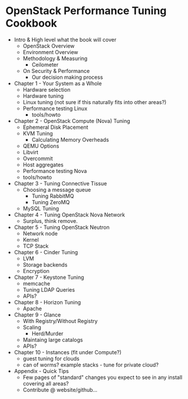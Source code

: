 # OpenStack Performance Tuning Cookbook

- Intro & High level what the book will cover
    - OpenStack Overview
    - Environment Overview
    - Methodology & Measuring
        + Ceilometer
    - On Security & Performance
        + Our decision making process
- Chapter 1 - Your System as a Whole
    + Hardware selection
    + Hardware tuning
    + Linux tuning
         (not sure if this naturally fits into other areas?)
    + Performance testing Linux
	   * tools/howto
- Chapter 2 - OpenStack Compute (Nova) Tuning
    + Ephemeral Disk Placement
    + KVM Tuning
        * Calculating Memory Overheads
    + QEMU Options
    + Libvirt
    + Overcommit
    + Host aggregates
    + Performance testing Nova
	* tools/howto
- Chapter 3 - Tuning Connective Tissue
    + Choosing a message queue
        * Tuning RabbitMQ
        * Tuning ZeroMQ
    + MySQL Tuning
- Chapter 4 - Tuning OpenStack Nova Network
    + Surplus, think remove.
- Chapter 5 - Tuning OpenStack Neutron
    + Network node
    + Kernel
    + TCP Stack
- Chapter 6 - Cinder Tuning
    + LVM
    + Storage backends
    + Encryption
- Chapter 7 - Keystone Tuning
    + memcache
    + Tuning LDAP Queries
    + APIs?
- Chapter 8 - Horizon Tuning
    + Apache
- Chapter 9 - Glance
    + With Registry/Without Registry
    + Scaling
        * Herd/Murder
    + Maintaing large catalogs
    + APIs?
- Chapter 10 - Instances (fit under Compute?)
    + guest tuning for clouds
    + can of worms? example stacks - tune for private cloud?
- Appendix - Quick Tips
    + Few pages of "standard" changes you expect to see in any install covering all areas?
    + Contribute @ website/github...
